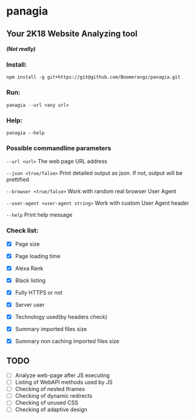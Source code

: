 # panagia

## Your 2K18 Website Analyzing tool

#### *(Not really)*

### Install:
`npm install -g git+https://git@github.com/Boomerangz/panagia.git`

### Run:
`panagia --url <any url>`

### Help:
`panagia --help`


### Possible commandline parameters
`--url <url>` The web page URL address

`--json <true/false>` Print detailed output as json. If not, output will be prettified

`--browser <true/false>` Work with random real browser User Agent

`--user-agent <user-agent string>`   Work with custom User Agent header

`--help`  Print help message

### Check list:

- [x] Page size
- [x] Page loading time
- [x] Alexa Rank
- [x] Black listing
- [x] Fully HTTPS or not
- [x] Server user
- [x] Technology used(by headers check)
- [x] Summary imported files size
- [x] Summary non caching imported files size



## TODO
- [ ] Analyze web-page after JS executing
- [ ] Listing of WebAPI methods used by JS
- [ ] Checking of nested Iframes
- [ ] Checking of dynamic redirects
- [ ] Checking of unused CSS
- [ ] Checking of adaptive design